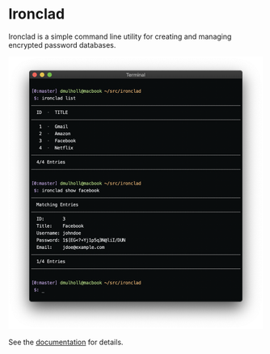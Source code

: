 
# Ironclad

Ironclad is a simple command line utility for creating and managing encrypted password databases.

<p align="center">
    <img src="docs/res/screenshot.png" width="600px">
</p>

See the [documentation] for details.

[documentation]: https://darrenmulholland.com/docs/ironclad/
